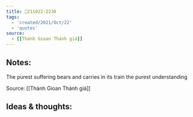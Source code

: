 ```yaml
---
title: 💬211022-2230
tags:
  - 'created/2021/Oct/22'
  - 'quotes'
source:
  - [[Thánh Gioan Thánh giá]]
---
```


## Notes:
The purest suffering bears and carries in its train the purest understanding

Source: [[Thánh Gioan Thánh giá]]

## Ideas & thoughts:
